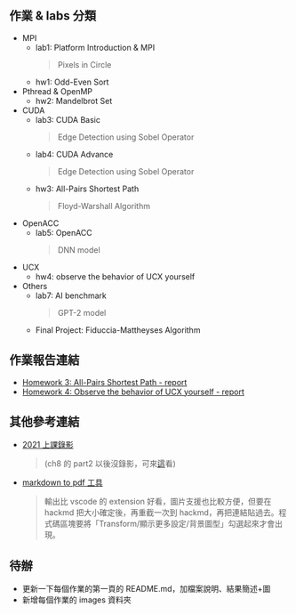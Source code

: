 ## 作業 & labs 分類
- MPI
    - lab1: Platform Introduction & MPI
        > Pixels in Circle
    - hw1: Odd-Even Sort
- Pthread & OpenMP
    - hw2: Mandelbrot Set
- CUDA
    - lab3: CUDA Basic
        > Edge Detection using Sobel Operator
    - lab4: CUDA Advance
        > Edge Detection using Sobel Operator
    - hw3: All-Pairs Shortest Path
        > Floyd-Warshall Algorithm
- OpenACC
    - lab5: OpenACC
        > DNN model
- UCX
    - hw4: observe the behavior of UCX yourself
- Others
    - lab7: AI benchmark
        > GPT-2 model
    - Final Project: Fiduccia-Mattheyses Algorithm
## 作業報告連結
- [Homework 3: All-Pairs Shortest Path - report](https://hackmd.io/@u_46AznXS7-aLzZ7_uD4WQ/rkguXJ3Fp)
- [Homework 4: Observe the behavior of UCX yourself - report](https://hackmd.io/mvXCXC_VRoSxfpW7CNg4wg)
## 其他參考連結
- [2021 上課錄影](https://drive.google.com/drive/folders/1A5eKa2ZCrQ5Z9yXPEuye1MdNgHKASpw-) 
    > (ch8 的 part2 以後沒錄影，可來[這](https://ocw.nthu.edu.tw/ocw/index.php?page=chapter&cid=231&chid=2640&video_url=https%3A%2F%2Focw.nthu.edu.tw%2Fvideosite%2Findex.php%3Fop%3Dwatch%26id%3D7705%26filename%3D1920_1080_3072.MP4%26type%3Dview%26cid%3D231%26chid%3D2640&name=L19C)看)
- [markdown to pdf 工具](https://md2pdf.netlify.app/)
    > 輸出比 vscode 的 extension 好看，圖片支援也比較方便，但要在 hackmd 把大小確定後，再重截一次到 hackmd，再把連結貼過去。程式碼區塊要將「Transform/顯示更多設定/背景圖型」勾選起來才會出現。
## 待辦
- 更新一下每個作業的第一頁的 README.md，加檔案說明、結果簡述+圖
- 新增每個作業的 images 資料夾